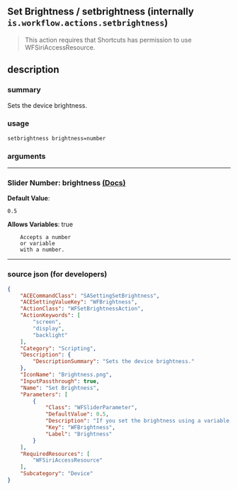 
## Set Brightness / setbrightness (internally `is.workflow.actions.setbrightness`)

> This action requires that Shortcuts has permission to use WFSiriAccessResource.


## description

### summary

Sets the device brightness.


### usage
```
setbrightness brightness=number
```

### arguments

---

### Slider Number: brightness [(Docs)](https://pfgithub.github.io/shortcutslang/gettingstarted#number-field)
**Default Value**:
```
0.5
```
**Allows Variables**: true



		Accepts a number 
		or variable
		with a number.

---

### source json (for developers)

```json
{
	"ACECommandClass": "SASettingSetBrightness",
	"ACESettingValueKey": "WFBrightness",
	"ActionClass": "WFSetBrightnessAction",
	"ActionKeywords": [
		"screen",
		"display",
		"backlight"
	],
	"Category": "Scripting",
	"Description": {
		"DescriptionSummary": "Sets the device brightness."
	},
	"IconName": "Brightness.png",
	"InputPassthrough": true,
	"Name": "Set Brightness",
	"Parameters": [
		{
			"Class": "WFSliderParameter",
			"DefaultValue": 0.5,
			"Description": "If you set the brightness using a variable, use a number between 0 and 1 (for example, pass 0.5 for half brightness).",
			"Key": "WFBrightness",
			"Label": "Brightness"
		}
	],
	"RequiredResources": [
		"WFSiriAccessResource"
	],
	"Subcategory": "Device"
}
```
